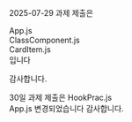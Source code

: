 2025-07-29 과제 제출은 

App.js <br>
ClassComponent.js <br>
CardItem.js <br>
입니다 

감사합니다.


30일 과제 제출은 
HookPrac.js <br>
App.js 변경되었습니다 
감사합니다.
